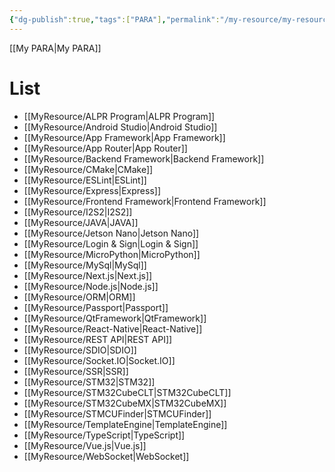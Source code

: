 ```yaml
---
{"dg-publish":true,"tags":["PARA"],"permalink":"/my-resource/my-resource/","dgPassFrontmatter":true}
---
```


[[My PARA\|My PARA]]
# List
- [[MyResource/ALPR Program\|ALPR Program]]
- [[MyResource/Android Studio\|Android Studio]]
- [[MyResource/App Framework\|App Framework]]
- [[MyResource/App Router\|App Router]]
- [[MyResource/Backend Framework\|Backend Framework]]
- [[MyResource/CMake\|CMake]]
- [[MyResource/ESLint\|ESLint]]
- [[MyResource/Express\|Express]]
- [[MyResource/Frontend Framework\|Frontend Framework]]
- [[MyResource/I2S2\|I2S2]]
- [[MyResource/JAVA\|JAVA]]
- [[MyResource/Jetson Nano\|Jetson Nano]]
- [[MyResource/Login & Sign\|Login & Sign]]
- [[MyResource/MicroPython\|MicroPython]]
- [[MyResource/MySql\|MySql]]
- [[MyResource/Next.js\|Next.js]]
- [[MyResource/Node.js\|Node.js]]
- [[MyResource/ORM\|ORM]]
- [[MyResource/Passport\|Passport]]
- [[MyResource/QtFramework\|QtFramework]]
- [[MyResource/React-Native\|React-Native]]
- [[MyResource/REST API\|REST API]]
- [[MyResource/SDIO\|SDIO]]
- [[MyResource/Socket.IO\|Socket.IO]]
- [[MyResource/SSR\|SSR]]
- [[MyResource/STM32\|STM32]]
- [[MyResource/STM32CubeCLT\|STM32CubeCLT]]
- [[MyResource/STM32CubeMX\|STM32CubeMX]]
- [[MyResource/STMCUFinder\|STMCUFinder]]
- [[MyResource/TemplateEngine\|TemplateEngine]]
- [[MyResource/TypeScript\|TypeScript]]
- [[MyResource/Vue.js\|Vue.js]]
- [[MyResource/WebSocket\|WebSocket]]

